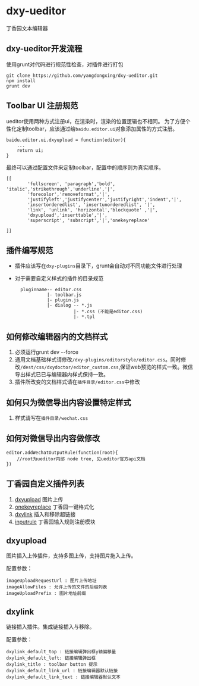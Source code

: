 # dxy-ueditor
丁香园文本编辑器
## dxy-ueditor开发流程
使用grunt对代码进行规范性检查，对插件进行打包

	git clone https://github.com/yangdongxing/dxy-ueditor.git
	npm install
	grunt dev 
## Toolbar UI 注册规范
ueditor使用两种方式注册ui，在渲染时，渲染的位置逻辑也不相同。
为了方便个性化定制toolbar，应该通过给`baidu.editor.ui`对象添加属性的方式注册。

    baidu.editor.ui.dxyupload = function(editor){
    	...
    	return ui;
	}

最终可以通过配置文件来定制toolbar，配置中的顺序则为真实顺序。

	[[
            'fullscreen', 'paragraph','bold', 'italic','strikethrough','underline','|',
            'forecolor','removeformat','|',
            'justifyleft','justifycenter','justifyright','indent','|',
            'insertorderedlist', 'insertunorderedlist', '|',
            'link', 'unlink', 'horizontal','blockquote' ,'|',
            'dxyupload','inserttable','|',
            'superscript', 'subscript','|','onekeyreplace'
            
    ]]
    
## 插件编写规范
* 插件应该写在`dxy-plugins`目录下，grunt会自动对不同功能文件进行处理
* 对于需要自定义样式的插件的目录规范
		
		pluginname-- editor.css
		          |- toolbar.js
		          |- plugin.js
		          |- dialog -- *.js
		          			|- *.css (不能是editor.css)
		          			|- *.tpl
		          			
## 如何修改编辑器内的文档样式
1. 必须运行grunt dev --force
2. 通用文档基础样式请修改`/dxy-plugins/editorstyle/editor.css`。同时修改`/dest/css/dxydoctor/editor_custom.css`,保证web预览的样式一致。微信导出样式已已与编辑器内样式保持一致。
3. 插件所改变的文档样式请在`插件目录/editor.css`中修改

## 如何只为微信导出内容设置特定样式

1. 样式请写在`插件目录/wechat.css`
	
## 如何对微信导出内容做修改

	editor.addWechatOutputRule(function(root){
		//root为ueditor内部 node tree, 见ueditor官方api文档
	})

## 丁香园自定义插件列表
1. [dxyupload](#dxyupload) 图片上传
2. [onekeyreplace](#onekeyreplace) 丁香园一键格式化
3. [dxylink](#dxylink) 插入和移除超链接
4. [inputrule](#inputrule) 丁香园输入规则注册模块

## dxyupload
图片插入上传插件，支持多图上传，支持图片拖入上传。<a name="dxyupload"></a>

配置参数：
	
	imageUploadRequestUrl : 图片上传地址
 	imageAllowFiles : 允许上传的文件的后缀列表
 	imageUploadPrefix : 图片地址前缀
 	
## dxylink
链接插入插件。集成链接插入与移除。<a name="dxylink"></a>

配置参数：

	dxylink_default_top : 链接编辑弹出框y轴偏移量
 	dxylink_default_left: 链接编辑弹出框
 	dxylink_title : toolbar button 提示
 	dxylink_default_link_url : 链接编辑器默认链接
 	dxylink_default_link_text : 链接编辑器默认文本
